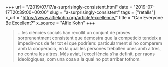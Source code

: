+++
url = "/2019/07/17/a-surprisingly-consistent.html"
date = "2019-07-17T20:39:00+00:00"
slug = "a-surprisingly-consistent"
tags = ["retalls"]
x_url = "https://www.alfiekohn.org/article/excellence/"
title = "Can Everyone Be Excellent?"
x_source = "Alfie Kohn"
+++

> …les ciències socials han recollit un conjunt de proves sorprenentment consistent que demostra que la competició tendeix a impedir-nos de fer tot el que podríem: particularment si ho comparem amb la cooperació, en la qual les persones treballen unes amb altres, no contra les altres. Més aviat, l’excel·lència s’ha definit, per raons ideològiques, com una cosa a la qual no pot arribar tothom.
